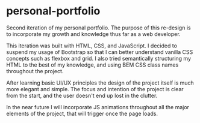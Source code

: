 # personal-portfolio
Second iteration of my personal portfolio. The purpose of this re-design is to incorporate my growth and knowledge thus far as a web developer. 

This iteration was built with HTML, CSS, and JavaScript. I decided to suspend my usage of Bootstrap so that I can better understand vanilla CSS concepts such as flexbox and grid. I also tried semantically structuring my HTML to the best of my knowledge, and using BEM CSS class names throughout the project. 

After learning basic UI/UX principles the design of the project itself is much more elegant and simple. The focus and intention of the project is clear from the start, and the user doesn't end up lost in the clutter.

In the near future I will incorporate JS animations throughout all the major elements of the project, that will trigger once the page loads. 
